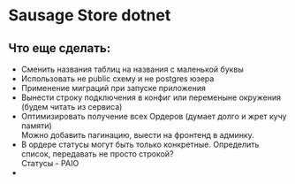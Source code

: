 # Sausage Store dotnet


## Что еще сделать:

- Сменить названия таблиц на названия с маленькой буквы
- Использовать не public схему и не postgres юзера
- Применение миграций при запуске приложения
- Вынести строку подключения в конфиг или переменыне окружения (будем читать из сервиса)
- Оптимизировать получение всех Ордеров (думает долго и жрет кучу памяти)  
Можно добавить пагинацию, выести на фронтенд в админку.
- В ордере статусы могут быть только конкретные. Определить список, передавать не просто строкой?  
Статусы - PAIO
- 